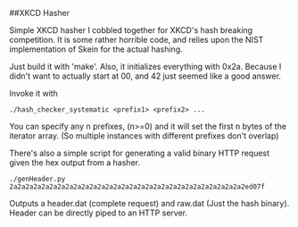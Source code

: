 ##XKCD Hasher

Simple XKCD hasher I cobbled together for XKCD's hash breaking competition. It is some rather horrible code,
and relies upon the NIST implementation of Skein for the actual hashing.

Just build it with 'make'. Also, it initializes everything with 0x2a. Because I didn't want to actually start at 00,
and 42 just seemed like a good answer.

Invoke it with

	./hash_checker_systematic <prefix1> <prefix2> ...
	
You can specify any n prefixes, (n>=0) and it will set the first n bytes of the iterator array. (So multiple instances with
different prefixes don't overlap)

There's also a simple script for generating a valid binary HTTP request given the hex output from a hasher.

	./genHeader.py 2a2a2a2a2a2a2a2a2a2a2a2a2a2a2a2a2a2a2a2a2a2a2a2a2a2a2a2a2a2ed07f

Outputs a header.dat (complete request) and raw.dat (Just the hash binary). Header can be directly piped to an HTTP server.
